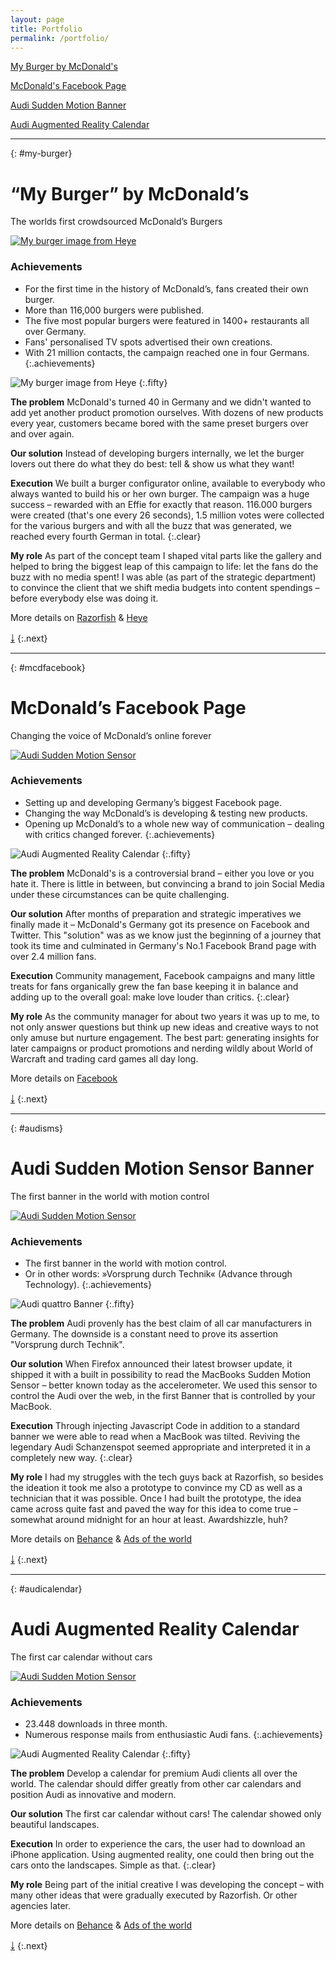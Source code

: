 ```yaml
---
layout: page
title: Portfolio
permalink: /portfolio/
---
```


[My Burger by McDonald's](#my-burger)

[McDonald's Facebook Page](#mcdfacebook)

[Audi Sudden Motion Banner](#audisms)

[Audi Augmented Reality Calendar](#audicalendar)

---
{: #my-burger}

# “My Burger” by McDonald’s
The worlds first crowdsourced McDonald’s Burgers

[![My burger image from Heye](https://raw.githubusercontent.com/mikekotsch/mikekotsch.github.io/master/_images/mcdonalds.png)](http://player.vimeo.com/video/55641945?title=0&amp;byline=0&amp;portrait=0&amp;color=FB962C&amp;autoplay=1)


### Achievements
+ For the first time in the history of McDonald’s, fans created their own burger.
+ More than 116,000 burgers were published.
+ The five most popular burgers were featured in 1400+ restaurants all over Germany.
+ Fans' personalised TV spots advertised their own creations.
+ With 21 million contacts, the campaign reached one in four Germans.
{:.achievements}

![My burger image from Heye](http://www.heye.de/files/case_mcd-meinburger-bg.jpg)
{:.fifty}

**The problem** McDonald's turned 40 in Germany and we didn't wanted to add yet another product promotion ourselves. With dozens of new products every year, customers became bored with the same preset burgers over and over again.**Our solution** Instead of developing burgers internally, we let the burger lovers out there do what they do best: tell & show us what they want!  

**Execution** We built a burger configurator online, available to everybody who always wanted to build his or her own burger. The campaign was a huge success – rewarded with an Effie for exactly that reason. 116.000 burgers were created (that's one every 26 seconds), 1.5 million votes were collected for the various burgers and with all the buzz that was generated, we reached every fourth German in total.{:.clear}

**My role** As part of the concept team I shaped vital parts like the gallery and helped to bring the biggest leap of this campaign to life: let the fans do the buzz with no media spent! I was able (as part of the strategic department) to convince the client that we shift media budgets into content spendings – before everybody else was doing it.

More details on [Razorfish](http://en.razorfish.de/#/Projectdetails/McDonalds.-Mein-Burger) & [Heye](http://www.heye.de/de/arbeiten/mcdonalds-mein-burger/)

[&#65516;](#mcdfacebook)
{:.next}


---
{: #mcdfacebook}


# McDonald’s Facebook Page
Changing the voice of McDonald’s online forever

[![Audi Sudden Motion Sensor](https://raw.githubusercontent.com/mikekotsch/mikekotsch.github.io/master/_images/audi.png)](http://player.vimeo.com/video/28310515?title=0&amp;byline=0&amp;portrait=0&amp;color=FB962C&amp;autoplay=1)

### Achievements
+ Setting up and developing Germany’s biggest Facebook page.
+ Changing the way McDonald’s is developing & testing new products.
+ Opening up McDonald’s to a whole new way of communication – dealing with critics changed forever.
{:.achievements}

![Audi Augmented Reality Calendar](http://www.fabianroser.de/wp-content/uploads/2011/01/101210_AR_2011_sm.jpg)
{:.fifty}

**The problem** McDonald's is a controversial brand – either you love or you hate it. There is little in between, but convincing a brand to join Social Media under these circumstances can be quite challenging.**Our solution** After months of preparation and strategic imperatives we finally made it – McDonald's Germany got its presence on Facebook and Twitter. This "solution" was as we know just the beginning of a journey that took its time and culminated in Germany's No.1 Facebook Brand page with over 2.4 million fans.

**Execution** Community management, Facebook campaigns and many little treats for fans organically grew the fan base keeping it in balance and adding up to the overall goal: make love louder than critics.
{:.clear}

**My role** As the community manager for about two years it was up to me, to not only answer questions but think up new ideas and creative ways to not only amuse but nurture engagement. The best part: generating insights for later campaigns or product promotions and nerding wildly about World of Warcraft and trading card games all day long.

More details on [Facebook](https://www.facebook.com/mcd)

[&#65516;](#audisms)
{:.next}


---
{: #audisms}

# Audi Sudden Motion Sensor Banner
The first banner in the world with motion control

[![Audi Sudden Motion Sensor](https://raw.githubusercontent.com/mikekotsch/mikekotsch.github.io/master/_images/audi.png)](http://player.vimeo.com/video/39860268?title=0&amp;byline=0&amp;portrait=0&amp;color=FB962C&amp;autoplay=1)

### Achievements
+ The first banner in the world with motion control. 
+ Or in other words: »Vorsprung durch Technik« (Advance through Technology).
{:.achievements}

![Audi quattro Banner](https://m1.behance.net/rendition/modules/27634171/disp/e1531172ca3daa7fbe408348c47d021d.jpg)
{:.fifty}

**The problem** Audi provenly has the best claim of all car manufacturers in Germany. The downside is a constant need to prove its assertion "Vorsprung durch Technik".**Our solution** When Firefox announced their latest browser update, it shipped it with a built in possibility to read the MacBooks Sudden Motion Sensor – better known today as the accelerometer. We used this sensor to control the Audi over the web, in the first Banner that is controlled by your MacBook.  

**Execution** Through injecting Javascript Code in addition to a standard banner we were able to read when a MacBook was tilted. Reviving the legendary Audi Schanzenspot seemed appropriate and interpreted it in a completely new way.{:.clear}

**My role** I had my struggles with the tech guys back at Razorfish, so besides the ideation it took me also a prototype to convince my CD as well as a technician that it was possible. Once I had built the prototype, the idea came across quite fast and paved the way for this idea to come true – somewhat around midnight for an hour at least. Awardshizzle, huh?

More details on [Behance](https://www.behance.net/gallery/3448929/Audi-quattro-Sudden-Motion-Sensor-Banner) & [Ads of the world](http://adsoftheworld.com/media/online/audi_quattro_sudden_motion_sensor_banner)

[&#65516;](#audicalendar)
{:.next}


---
{: #audicalendar}

# Audi Augmented Reality Calendar
The first car calendar without cars

[![Audi Sudden Motion Sensor](https://raw.githubusercontent.com/mikekotsch/mikekotsch.github.io/master/_images/audi.png)](http://player.vimeo.com/video/28310515?title=0&amp;byline=0&amp;portrait=0&amp;color=FB962C&amp;autoplay=1)

### Achievements
+ 23.448 downloads in three month.
+ Numerous response mails from enthusiastic Audi fans.
{:.achievements}

![Audi Augmented Reality Calendar](http://www.fabianroser.de/wp-content/uploads/2011/01/101210_AR_2011_sm.jpg)
{:.fifty}

**The problem** Develop a calendar for premium Audi clients all over the world. The calendar should differ greatly from other car calendars and position Audi as innovative and modern.**Our solution** The first car calendar without cars! The calendar showed only beautiful landscapes. 

**Execution** In order to experience the cars, the user had to download an iPhone application. Using augmented reality, one could then bring out the cars onto the landscapes. Simple as that.
{:.clear}

**My role** Being part of the initial creative I was developing the concept – with many other ideas that were gradually executed by Razorfish. Or other agencies later.

More details on [Behance](https://www.behance.net/gallery/3447711/Audi-Augmented-Reality-Calendar-2011) & [Ads of the world](http://adsoftheworld.com/media/dm/audi_augmented_reality_calendar)

[&#65516;](#audicalendar)
{:.next}